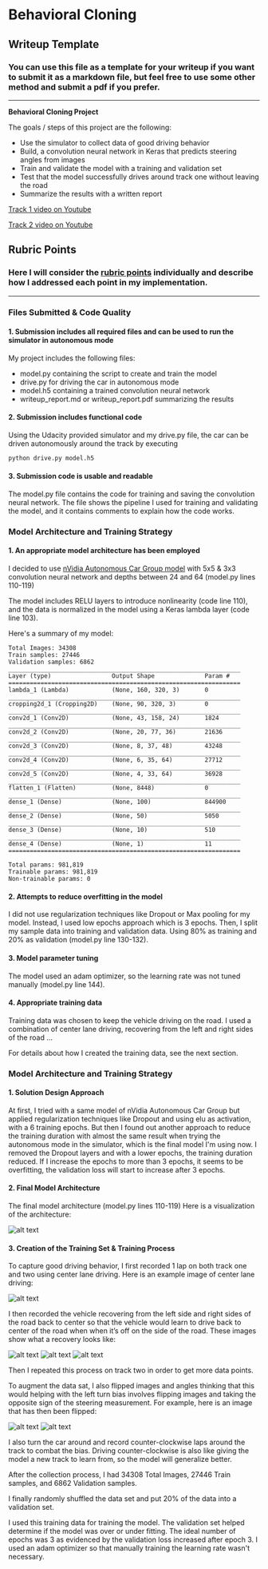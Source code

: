 # **Behavioral Cloning** 

## Writeup Template

### You can use this file as a template for your writeup if you want to submit it as a markdown file, but feel free to use some other method and submit a pdf if you prefer.

---

**Behavioral Cloning Project**

The goals / steps of this project are the following:
* Use the simulator to collect data of good driving behavior
* Build, a convolution neural network in Keras that predicts steering angles from images
* Train and validate the model with a training and validation set
* Test that the model successfully drives around track one without leaving the road
* Summarize the results with a written report

[Track 1 video on Youtube](https://youtu.be/dTyNoMT9vRE)

[Track 2 video on Youtube](https://youtu.be/CSO_ZDmWWk4)

[//]: # (Image References)

[image1]: ./examples/figure2.png "Model Visualization"
[image2]: ./examples/figure3.jpg "Center Lane Driving"
[image3]: ./examples/figure4.jpg "Recovery Image"
[image4]: ./examples/figure5.jpg "Recovery Image"
[image5]: ./examples/figure6.jpg "Recovery Image"
[image6]: ./examples/figure7.jpg "Normal Image"
[image7]: ./examples/figure8.jpg "Flipped Image"

## Rubric Points
### Here I will consider the [rubric points](https://review.udacity.com/#!/rubrics/432/view) individually and describe how I addressed each point in my implementation.  

---
### Files Submitted & Code Quality

#### 1. Submission includes all required files and can be used to run the simulator in autonomous mode

My project includes the following files:
* model.py containing the script to create and train the model
* drive.py for driving the car in autonomous mode
* model.h5 containing a trained convolution neural network 
* writeup_report.md or writeup_report.pdf summarizing the results

#### 2. Submission includes functional code
Using the Udacity provided simulator and my drive.py file, the car can be driven autonomously around the track by executing 
```sh
python drive.py model.h5
```

#### 3. Submission code is usable and readable

The model.py file contains the code for training and saving the convolution neural network. The file shows the pipeline I used for training and validating the model, and it contains comments to explain how the code works.

### Model Architecture and Training Strategy

#### 1. An appropriate model architecture has been employed

I decided to use [nVidia Autonomous Car Group model](https://devblogs.nvidia.com/parallelforall/deep-learning-self-driving-cars/) with 5x5 & 3x3 convolution neural network and depths between 24 and 64 (model.py lines 110-119) 

The model includes RELU layers to introduce nonlinearity (code line 110), and the data is normalized in the model using a Keras lambda layer (code line 103). 

Here's a summary of my model:
```
Total Images: 34308
Train samples: 27446
Validation samples: 6862
_________________________________________________________________
Layer (type)                 Output Shape              Param #
=================================================================
lambda_1 (Lambda)            (None, 160, 320, 3)       0
_________________________________________________________________
cropping2d_1 (Cropping2D)    (None, 90, 320, 3)        0
_________________________________________________________________
conv2d_1 (Conv2D)            (None, 43, 158, 24)       1824
_________________________________________________________________
conv2d_2 (Conv2D)            (None, 20, 77, 36)        21636
_________________________________________________________________
conv2d_3 (Conv2D)            (None, 8, 37, 48)         43248
_________________________________________________________________
conv2d_4 (Conv2D)            (None, 6, 35, 64)         27712
_________________________________________________________________
conv2d_5 (Conv2D)            (None, 4, 33, 64)         36928
_________________________________________________________________
flatten_1 (Flatten)          (None, 8448)              0
_________________________________________________________________
dense_1 (Dense)              (None, 100)               844900
_________________________________________________________________
dense_2 (Dense)              (None, 50)                5050
_________________________________________________________________
dense_3 (Dense)              (None, 10)                510
_________________________________________________________________
dense_4 (Dense)              (None, 1)                 11
=================================================================

Total params: 981,819
Trainable params: 981,819
Non-trainable params: 0
```

#### 2. Attempts to reduce overfitting in the model

I did not use regularization techniques like Dropout or Max pooling for my model. Instead, I used low epochs approach which is 3 epochs. Then, I split my sample data into training and validation data. Using 80% as training and 20% as validation (model.py line 130-132).

#### 3. Model parameter tuning

The model used an adam optimizer, so the learning rate was not tuned manually (model.py line 144).

#### 4. Appropriate training data

Training data was chosen to keep the vehicle driving on the road. I used a combination of center lane driving, recovering from the left and right sides of the road ... 

For details about how I created the training data, see the next section. 

### Model Architecture and Training Strategy

#### 1. Solution Design Approach
At first, I tried with a same model of nVidia Autonomous Car Group but applied regularization techniques like Dropout and using elu as activation, with a 6 training epochs.
But then I found out another approach to reduce the training duration with almost the same result when trying the autonomous mode in the simulator, which is the final model I'm using now.
I removed the Dropout layers and with a lower epochs, the training duration reduced.
If I increase the epochs to more than 3 epochs, it seems to be overfitting, the validation loss will start to increase after 3 epochs.

#### 2. Final Model Architecture

The final model architecture (model.py lines 110-119) 
Here is a visualization of the architecture:

![alt text][image1]

#### 3. Creation of the Training Set & Training Process

To capture good driving behavior, I first recorded 1 lap on both track one and two using center lane driving. Here is an example image of center lane driving:

![alt text][image2]

I then recorded the vehicle recovering from the left side and right sides of the road back to center so that the vehicle would learn to drive back to center of the road when when it’s off on the side of the road. These images show what a recovery looks like:

![alt text][image3]
![alt text][image4]
![alt text][image5]

Then I repeated this process on track two in order to get more data points.

To augment the data sat, I also flipped images and angles thinking that this would helping with the left turn bias involves flipping images and taking the opposite sign of the steering measurement. For example, here is an image that has then been flipped:

![alt text][image6]
![alt text][image7]

I also turn the car around and record counter-clockwise laps around the track to combat the bias. Driving counter-clockwise is also like giving the model a new track to learn from, so the model will generalize better.

After the collection process, I had 34308 Total Images, 27446 Train samples, and 6862 Validation samples.

I finally randomly shuffled the data set and put 20% of the data into a validation set. 

I used this training data for training the model. The validation set helped determine if the model was over or under fitting. The ideal number of epochs was 3 as evidenced by the validation loss increased after epoch 3. I used an adam optimizer so that manually training the learning rate wasn't necessary.
